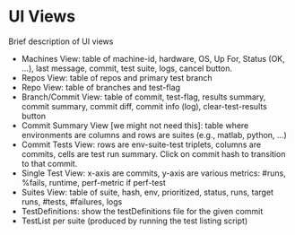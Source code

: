 # UI Views

Brief description of UI views

* Machines View: table of machine-id, hardware, OS, Up For, Status (OK, ...), last message, commit, test suite, logs, cancel button.
* Repos View: table of repos and primary test branch
* Repo View: table of branches and test-flag
* Branch/Commit View: table of commit, test-flag, results summary, commit summary, commit diff, commit info (log), clear-test-results button
* Commit Summary View [we might not need this]: table where environments are columns and rows are suites (e.g., matlab, python, ...)
* Commit Tests View:  rows are env-suite-test triplets, columns are commits, cells are test run summary. Click on commit hash to transition to that commit.
* Single Test View: x-axis are commits, y-axis are various metrics: #runs, %fails, runtime, perf-metric if perf-test  
* Suites View: table of suite, hash, env, prioritized, status, runs, target runs, #tests, #failures, logs
* TestDefinitions: show the testDefinitions file for the given commit
* TestList per suite (produced by running the test listing script)
